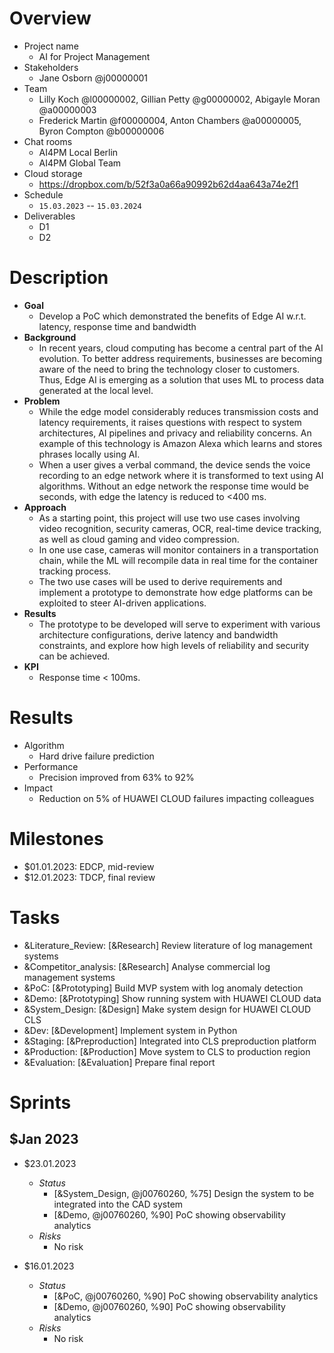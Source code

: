 # Overview

+ Project name
    + AI for Project Management 
+ Stakeholders
    + Jane Osborn @j00000001
+ Team
    + Lilly Koch @l00000002, Gillian Petty @g00000002, Abigayle Moran @a00000003
    + Frederick Martin @f00000004, Anton Chambers @a00000005, Byron Compton @b00000006
+ Chat rooms
    + AI4PM Local Berlin 
    + AI4PM Global Team
+ Cloud storage
    + https://dropbox.com/b/52f3a0a66a90992b62d4aa643a74e2f1
+ Schedule
    + `15.03.2023` -- `15.03.2024`
+ Deliverables
    + D1
    + D2    

# Description

+ **Goal**
	+ Develop a PoC which demonstrated the benefits of Edge AI w.r.t. latency, response time and bandwidth
+ **Background**
	+ In recent years, cloud computing has become a central part of the AI evolution. To better address requirements, businesses are becoming aware of the need to bring the technology closer to customers. Thus, Edge AI is emerging as a solution that uses ML to process data generated at the local level. 
+ **Problem**
	+ While the edge model considerably reduces transmission costs and latency requirements, it raises questions with respect to system architectures, AI pipelines and privacy and reliability concerns. An example of this technology is Amazon Alexa which learns and stores phrases locally using AI.
	+ When a user gives a verbal command, the device sends the voice recording to an edge network where it is transformed to text using AI algorithms. Without an edge network the response time would be seconds, with edge the latency is reduced to <400 ms. 
+ **Approach**
	+ As a starting point, this project will use two use cases involving video recognition, security cameras, OCR, real-time device tracking, as well as cloud gaming and video compression.
	+ In one use case, cameras will monitor containers in a transportation chain, while the ML will recompile data in real time for the container tracking process.
	+ The two use cases will be used to derive requirements and implement a prototype to demonstrate how edge platforms can be exploited to steer AI-driven applications. 
+ **Results**
	+ The prototype to be developed will serve to experiment with various architecture configurations, derive latency and bandwidth constraints, and explore how high levels of reliability and security can be achieved.
+ **KPI**
	+ Response time < 100ms.


# Results

+ Algorithm
	+ Hard drive failure prediction
+ Performance
	+ Precision improved from 63% to 92%  
+ Impact
	+ Reduction on 5% of HUAWEI CLOUD failures impacting colleagues  


# Milestones

+ $01.01.2023: EDCP, mid-review 
+ $12.01.2023: TDCP, final review


# Tasks

+ &Literature_Review: [&Research] Review literature of log management systems
+ &Competitor_analysis: [&Research] Analyse commercial log management systems
+ &PoC: [&Prototyping] Build MVP system with log anomaly detection
+ &Demo: [&Prototyping] Show running system with HUAWEI CLOUD data
+ &System_Design: [&Design] Make system design for HUAWEI CLOUD CLS
+ &Dev: [&Development] Implement system in Python
+ &Staging: [&Preproduction] Integrated into CLS preproduction platform
+ &Production: [&Production] Move system to CLS to production region
+ &Evaluation: [&Evaluation] Prepare final report

# Sprints
## $Jan 2023

+ $23.01.2023
    + *Status*
        + [&System_Design, @j00760260, %75] Design the system to be integrated into the CAD system
        + [&Demo, @j00760260, %90] PoC showing observability analytics
    + *Risks* 
        + No risk
 
+ $16.01.2023
   + *Status*
       + [&PoC, @j00760260, %90] PoC showing observability analytics
       + [&Demo, @j00760260, %90] PoC showing observability analytics
   + *Risks* 
       + No risk


